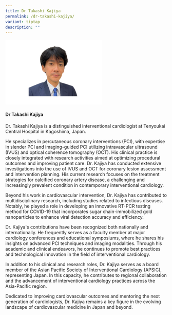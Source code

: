 ```yaml
---
title: Dr Takashi Kajiya
permalink: /dr-takashi-kajiya/
variant: tiptap
description: ""
---
```

<div class="isomer-image-wrapper">
<img style="width: 60%;" height="auto" width="100%" alt="" src="/images/ASPIRE Network /Kajiya_Takashi.png">
</div>
<h4>Dr Takashi Kajiya</h4>
<p>Dr. Takashi Kajiya is a distinguished interventional cardiologist at Tenyoukai
Central Hospital in Kagoshima, Japan.</p>
<p>He specializes in percutaneous coronary interventions (PCI), with expertise
in slender PCI and imaging-guided PCI utilizing intravascular ultrasound
(IVUS) and optical coherence tomography (OCT). His clinical practice is
closely integrated with research activities aimed at optimizing procedural
outcomes and improving patient care. Dr. Kajiya has conducted extensive
investigations into the use of IVUS and OCT for coronary lesion assessment
and intervention planning. His current research focuses on the treatment
strategies for calcified coronary artery disease, a challenging and increasingly
prevalent condition in contemporary interventional cardiology.</p>
<p>Beyond his work in cardiovascular intervention, Dr. Kajiya has contributed
to multidisciplinary research, including studies related to infectious
diseases. Notably, he played a role in developing an innovative RT-PCR
testing method for COVID-19 that incorporates sugar chain-immobilized gold
nanoparticles to enhance viral detection accuracy and efficiency.</p>
<p>Dr. Kajiya's contributions have been recognized both nationally and internationally.
He frequently serves as a faculty member at major cardiology conferences
and educational symposiums, where he shares his insights on advanced PCI
techniques and imaging modalities. Through his academic and clinical endeavors,
he continues to promote best practices and technological innovation in
the field of interventional cardiology.</p>
<p>In addition to his clinical and research roles, Dr. Kajiya serves as a
board member of the Asian Pacific Society of Interventional Cardiology
(APSIC), representing Japan. In this capacity, he contributes to regional
collaboration and the advancement of interventional cardiology practices
across the Asia-Pacific region.</p>
<p>Dedicated to improving cardiovascular outcomes and mentoring the next
generation of cardiologists, Dr. Kajiya remains a key figure in the evolving
landscape of cardiovascular medicine in Japan and beyond.</p>